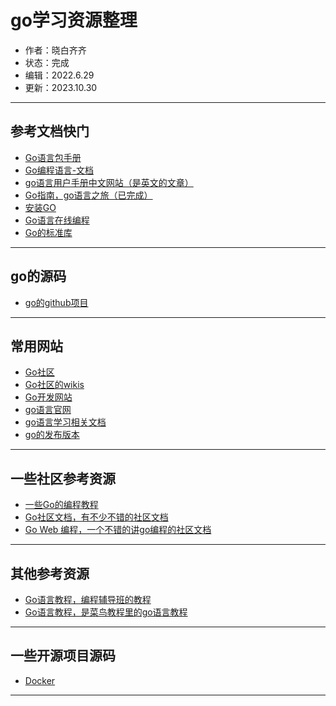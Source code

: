 go学习资源整理
===

- 作者：晓白齐齐
- 状态：完成
- 编辑：2022.6.29
- 更新：2023.10.30

---
## 参考文档快门
- [Go语言包手册](https://go-zh.org/pkg/)
- [Go编程语言-文档](https://go-zh.org/doc/)
- [go语言用户手册中文网站（是英文的文章）](https://golang.google.cn/doc/)
- [Go指南，go语言之旅（已完成）](https://tour.go-zh.org/welcome/1)
- [安装GO](https://go.dev/doc/install)
- [Go语言在线编程](https://go-zh.org/)
- [Go的标准库](https://pkg.go.dev/std@go1.20.2)

---
## go的源码
- [go的github项目](https://github.com/golang/go)

---
## 常用网站
- [Go社区](https://learnku.com/go)
- [Go社区的wikis](https://learnku.com/go/wikis)
- [Go开发网站](https://go.dev/)
- [go语言官网](https://golang.org) 
- [go语言学习相关文档](http://docscn.studygolang.com/doc/)
- [go的发布版本](https://go.dev/doc/devel/release)

---
## 一些社区参考资源
- [一些Go的编程教程](https://learnku.com/go/courses)
- [Go社区文档，有不少不错的社区文档](https://learnku.com/go/docs)
- [Go Web 编程，一个不错的讲go编程的社区文档](https://learnku.com/docs/build-web-application-with-golang)

---
## 其他参考资源
- [Go语言教程，编程辅导班的教程](http://c.biancheng.net/golang/intro/)
- [Go语言教程，是菜鸟教程里的go语言教程](https://www.runoob.com/go/go-tutorial.html)


---
## 一些开源项目源码
- [Docker](https://github.com/docker/docker)

---